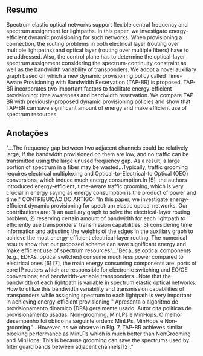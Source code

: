 ## Resumo

Spectrum elastic optical networks support flexible central frequency and spectrum assignment for lightpaths. In this paper, we investigate energy-efficient dynamic provisioning for such networks. When provisioning a connection, the routing problems in both electrical layer (routing over multiple lightpaths) and optical layer (routing over multiple fibers) have to be addressed. Also, the control plane has to determine the optical-layer spectrum assignment considering the spectrum-continuity constraint as well as the bandwidth variability of transponders. We adopt a novel auxiliary graph based on which a new dynamic provisioning policy called Time-Aware Provisioning with Bandwidth Reservation (TAP-BR) is proposed. TAP-BR incorporates two important factors to facilitate energy-efficient provisioning: time awareness and bandwidth reservation. We compare TAP-BR with previously-proposed dynamic provisioning policies and show that TAP-BR can save significant amount of energy and make efficient use of spectrum resources.


## Anotações
"...The frequency gap between two adjacent channels could be relatively large, if the bandwidth provisioned on them are low, and no traffic can be transmitted using the large unused frequency gap. As a result, a large portion of spectrum in a fiber may be wasted...Typically, traffic grooming requires electrical multiplexing and Optical-to-Electrical-to Optical (OEO) conversions, which induce much energy consumption.In [5], the authors introduced energy-efficient, time-aware traffic grooming, which is very crucial in energy saving as energy consumption is the product of power and time." CONTRIBUIÇÃO DO ARTIGO: "In this paper, we investigate energy-efficient dynamic provisioning for spectrum elastic optical networks. Our contributions are: 1) an auxiliary graph to solve the electrical-layer routing problem; 2) reserving certain amount of bandwidth for each lightpath to efficiently use transponders’ transmission capabilities; 3) considering time information and adjusting the weights of the edges in the auxiliary graph to achieve the most energy-efficient electrical-layer routing. The numerical results show that our proposed scheme can save significant energy and make efficient use of spectrum resources"..."Because optical components (e.g., EDFAs, optical switches) consume much less power compared to electrical ones [6] [7], the main energy consuming components are: ports of core IP routers which are responsible for electronic switching and EO/OE conversions; and bandwidth-variable transponders...Note that the bandwidth of each lightpath is variable in spectrum elastic optical networks. How to utilize this bandwidth variability and transmission capabilities of transponders while assigning spectrum to each lightpath is very important in achieving energy-efficient provisioning " Apresenta o algoritmo de provisionamento dinamico (DPA) geralmente usado. Autor cita politicas de provisionamento usadas: Non-grooming, MinLPs e MinHops. O melhor desempenho foi obtido na seguinte ordem: MinLPs, MinHops e Non-grooming."...However, as we observe in Fig. 7, TAP-BR achieves similar
blocking performance as MinLPs which is much better than NonGrooming and MinHops. This is because grooming can save the spectrums used by filter guard bands between adjacent channels[12]."

